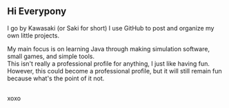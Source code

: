 ## Hi Everypony
I go by Kawasaki (or Saki for short)
I use GitHub to post and organize my own little projects.

My main focus is on learning Java through making simulation software, small games, and simple tools. <br>
This isn't really a professional profile for anything, I just like having fun. <br>
However, this could become a professional profile, but it will still remain fun because what's the point of it not. <br>
##
xoxo
<!--
**KawasakiWitch/KawasakiWitch** is a ✨ _special_ ✨ repository because its `README.md` (this file) appears on your GitHub profile.

Here are some ideas to get you started:

- 🔭 I’m currently working on ...
- 🌱 I’m currently learning ...
- 👯 I’m looking to collaborate on ...
- 🤔 I’m looking for help with ...
- 💬 Ask me about ...
- 📫 How to reach me: ...
- 😄 Pronouns: ...
- ⚡ Fun fact: ...
-->
